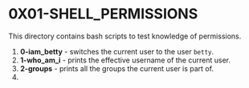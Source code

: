 # 0X01-SHELL_PERMISSIONS
This directory contains bash scripts to test knowledge of permissions.
1. **0-iam_betty** - switches the current user to the user `betty`.
2. **1-who_am_i** - prints the effective username of the current user.
3. **2-groups** - prints all the groups the current user is part of.
4. 

